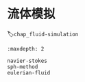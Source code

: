 # 流体模拟
:label:`chap_fluid-simulation`

````toc
:maxdepth: 2

navier-stokes
sph-method
eulerian-fluid
````